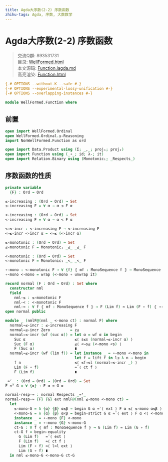 ```yaml
---
title: Agda大序数(2-2) 序数函数
zhihu-tags: Agda, 序数, 大数数学
---
```


# Agda大序数(2-2) 序数函数

> 交流Q群: 893531731  
> 目录: [WellFormed.html](https://choukh.github.io/agda-lvo/WellFormed.html)  
> 本文源码: [Function.lagda.md](https://github.com/choukh/agda-lvo/blob/main/src/WellFormed/Function.lagda.md)  
> 高亮渲染: [Function.html](https://choukh.github.io/agda-lvo/WellFormed.Function.html)  

```agda
{-# OPTIONS --without-K --safe #-}
{-# OPTIONS --experimental-lossy-unification #-}
{-# OPTIONS --overlapping-instances #-}

module WellFormed.Function where
```

## 前置

```agda
open import WellFormed.Ordinal
open WellFormed.Ordinal.≤-Reasoning
import NonWellFormed.Function as ord

open import Data.Product using (Σ; _,_; proj₁; proj₂)
open import Function using (_∘_; id; λ-; it)
open import Relation.Binary using (Monotonic₁; _Respects_)
```

## 序数函数的性质

```agda
private variable
  {F} : Ord → Ord
```

```agda
≤-increasing : (Ord → Ord) → Set
≤-increasing F = ∀ α → α ≤ F α

<-increasing : (Ord → Ord) → Set
<-increasing F = ∀ α → α < F α
```

```agda
<⇒≤-incr : <-increasing F → ≤-increasing F
<⇒≤-incr <-incr α = <⇒≤ (<-incr α)
```

```agda
≤-monotonic : (Ord → Ord) → Set
≤-monotonic F = Monotonic₁ _≤_ _≤_ F

<-monotonic : (Ord → Ord) → Set
<-monotonic F = Monotonic₁ _<_ _<_ F

∘-mono : <-monotonic F → ∀ {f} ⦃ mf : MonoSequence f ⦄ → MonoSequence (F ∘ f)
∘-mono <-mono = wrap (<-mono ∘ unwrap it)
```

```agda
record normal (F : Ord → Ord) : Set where
  constructor nml
  field
    nml-≤ : ≤-monotonic F
    nml-< : <-monotonic F
    nml-≈ : ∀ f ⦃ mf : MonoSequence f ⦄ → F (Lim f) ≈ Lim (F ∘ f) ⦃ ∘-mono nml-< ⦄
open normal public
```

```agda
module _ (nmlF@(nml _ <-mono ct) : normal F) where
  normal⇒≤-incr : ≤-increasing F
  normal⇒≤-incr Zero         = z≤
  normal⇒≤-incr (wf (suc α)) = let α = wf α in begin
    Suc α                      ≤⟨ s≤s (normal⇒≤-incr α) ⟩
    Suc (F α)                  ≤⟨ <⇒s≤ (<-mono <s) ⟩
    F (Suc α)                  ∎
  normal⇒≤-incr (wf (lim f)) = let instance _ = ∘-mono <-mono in
                               let f = lift f in l≤ λ n → begin
    f n                        ≤⟨ ≤f⇒≤l (normal⇒≤-incr _) ⟩
    Lim (F ∘ f)                ≈˘⟨ ct f ⟩
    F (Lim f)                  ∎
```

```agda
_≈ᶠ_ : (Ord → Ord) → (Ord → Ord) → Set
F ≈ᶠ G = ∀ {α} → F α ≈ G α

normal-resp-≈ : normal Respects _≈ᶠ_
normal-resp-≈ {F} {G} ext nmlF@(nml ≤-mono <-mono ct) =
  let
    ≤-mono-G = λ {α} {β} α≤β → begin G α ≈˘⟨ ext ⟩ F α ≤⟨ ≤-mono α≤β ⟩ F β ≈⟨ ext ⟩ G β ∎
    <-mono-G = λ {α} {β} α<β → begin-strict G α ≈˘⟨ ext ⟩ F α <⟨ <-mono α<β ⟩ F β ≈⟨ ext ⟩ G β ∎
    instance _ = ∘-mono {F} <-mono
    instance _ = ∘-mono {G} <-mono-G
    ct-G : ∀ f ⦃ mf : MonoSequence f ⦄ → G (Lim f) ≈ Lim (G ∘ f)
    ct-G f = begin-equality
      G (Lim f)   ≈˘⟨ ext ⟩
      F (Lim f)   ≈⟨ ct f ⟩
      Lim (F ∘ f) ≈⟨ l≈l ext ⟩
      Lim (G ∘ f) ∎
  in nml ≤-mono-G <-mono-G ct-G
```
